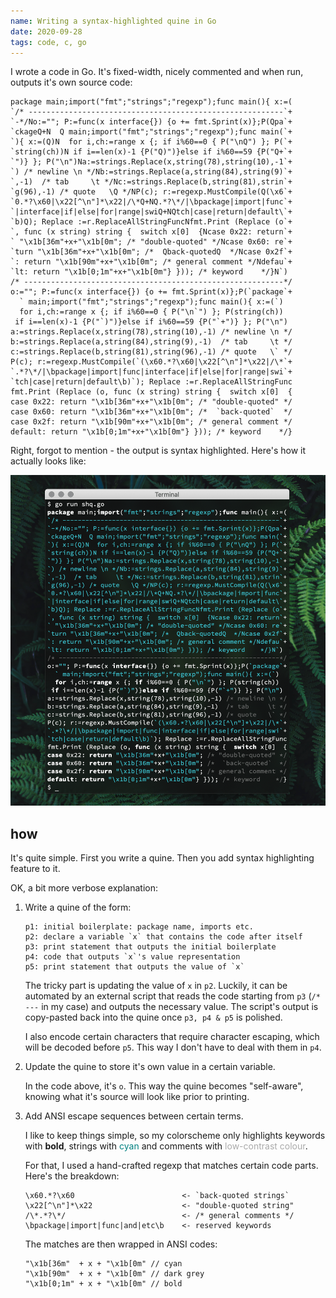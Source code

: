 ```yaml
---
name: Writing a syntax-highlighted quine in Go
date: 2020-09-28
tags: code, c, go
---
```


I wrote a code in Go. It's fixed-width, nicely commented and
when run, outputs it's own source code:

```
package main;import("fmt";"strings";"regexp");func main(){ x:=(
`/* ---------------------------------------------------------`+
`-*/No:=""; P:=func(x interface{}) {o += fmt.Sprint(x)};P(Qpa`+
`ckageQ+N  Q main;import("fmt";"strings";"regexp");func main(`+
`){ x:=(Q)N  for i,ch:=range x {; if i%60==0 { P("\nQ") }; P(`+
`string(ch))N if i==len(x)-1 {P("Q)")}else if i%60==59 {P("Q+`+
`")} }; P("\n")Na:=strings.Replace(x,string(78),string(10),-1`+
`) /* newline \n */Nb:=strings.Replace(a,string(84),string(9)`+
`,-1)  /* tab     \t */Nc:=strings.Replace(b,string(81),strin`+
`g(96),-1) /* quote   \Q */NP(c); r:=regexp.MustCompile(Q(\x6`+
`0.*?\x60|\x22[^\n"]*\x22|/\*Q+NQ.*?\*/|\bpackage|import|func`+
`|interface|if|else|for|range|swiQ+NQtch|case|return|default\`+
`b)Q); Replace :=r.ReplaceAllStringFuncNfmt.Print (Replace (o`+
`, func (x string) string {  switch x[0]  {Ncase 0x22: return`+
` "\x1b[36m"+x+"\x1b[0m"; /* "double-quoted" */Ncase 0x60: re`+
`turn "\x1b[36m"+x+"\x1b[0m"; /*  Qback-quotedQ  */Ncase 0x2f`+
`: return "\x1b[90m"+x+"\x1b[0m"; /* general comment */Ndefau`+
`lt: return "\x1b[0;1m"+x+"\x1b[0m"} })); /* keyword    */}N`)
/* ----------------------------------------------------------*/
o:=""; P:=func(x interface{}) {o += fmt.Sprint(x)};P(`package`+
  ` main;import("fmt";"strings";"regexp");func main(){ x:=(`)
  for i,ch:=range x {; if i%60==0 { P("\n`") }; P(string(ch))
 if i==len(x)-1 {P("`)")}else if i%60==59 {P("`+")} }; P("\n")
a:=strings.Replace(x,string(78),string(10),-1) /* newline \n */
b:=strings.Replace(a,string(84),string(9),-1)  /* tab     \t */
c:=strings.Replace(b,string(81),string(96),-1) /* quote   \` */
P(c); r:=regexp.MustCompile(`(\x60.*?\x60|\x22[^\n"]*\x22|/\*`+
`.*?\*/|\bpackage|import|func|interface|if|else|for|range|swi`+
`tch|case|return|default\b)`); Replace :=r.ReplaceAllStringFunc
fmt.Print (Replace (o, func (x string) string {  switch x[0]  {
case 0x22: return "\x1b[36m"+x+"\x1b[0m"; /* "double-quoted" */
case 0x60: return "\x1b[36m"+x+"\x1b[0m"; /*  `back-quoted`  */
case 0x2f: return "\x1b[90m"+x+"\x1b[0m"; /* general comment */
default: return "\x1b[0;1m"+x+"\x1b[0m"} })); /* keyword    */}
```

Right, forgot to mention - the output is syntax highlighted.
Here's how it actually looks like:

![preview](./preview.png)

## how

It's quite simple. First you write a quine.
Then you add syntax highlighting feature to it.

OK, a bit more verbose explanation:

1. Write a quine of the form:

    ```
    p1: initial boilerplate: package name, imports etc.
    p2: declare a variable `x` that contains the code after itself
    p3: print statement that outputs the initial boilerplate
    p4: code that outputs `x`'s value representation
    p5: print statement that outputs the value of `x`
    ```

    The tricky part is updating the value of `x` in `p2`.
    Luckily, it can be automated by an external script
    that reads the code starting from `p3` (`/* ---` in my case) and outputs
    the necessary value. The script's output is copy-pasted
    back into the quine once `p3, p4 & p5` is polished.

    I also encode certain characters that require character escaping,
    which will be decoded before `p5`.
    This way I don't have to deal with them in `p4`.

2. Update the quine to store it's own value in a certain variable.

   In the code above, it's `o`. This way the quine becomes "self-aware",
   knowing what it's source will look like prior to printing.

3. Add ANSI escape sequences between certain terms.

    I like to keep things simple, so my colorscheme only highlights
    keywords with <b>bold</b>,
    strings with <span style="color: teal">cyan</span>
    and comments with <span style="color: #aaa">low-contrast colour</span>.

    For that, I used a hand-crafted regexp that matches certain code parts.
    Here's the breakdown:

    ```
    \x60.*?\x60                        <- `back-quoted strings`
    \x22[^\n"]*\x22                    <- "double-quoted string"
    /\*.*?\*/                          <- /* general comments */
    \bpackage|import|func|and|etc\b    <- reserved keywords
    ```

    The matches are then wrapped in ANSI codes:

    ```
    "\x1b[36m"  + x + "\x1b[0m" // cyan
    "\x1b[90m"  + x + "\x1b[0m" // dark grey
    "\x1b[0;1m" + x + "\x1b[0m" // bold
    ```
